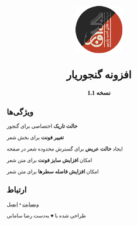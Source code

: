 <style>
    @import url(./font-faces.css);
    * {
        font-family: "iran";
        tex-direction: rtl;
    }
</style>

<div align="center">
    <img src="logo\logo-128.png"/>
    <h1>افزونه گنجوریار</h1>
    <h3>نسخه 1.1</h3>
</div>

## ویژگی‌ها

 **حالت تاریک** اختصاصی برای گنجور

 **تغییر فونت** برای بخش شعر

 ایجاد **حالت عریض** برای گسترش محدوده شعر در صفحه

 امکان **افزایش سایز فونت** برای متن شعر

 امکان **افزایش فاصله سطرها** برای متن شعر

## ارتباط

[وبسایت](https://rezasamani.ir/) • [ایمیل](mailto:rezasamaniiii@gmail.com)

طراحی شده با ♥ به‌دست رضا سامانی
